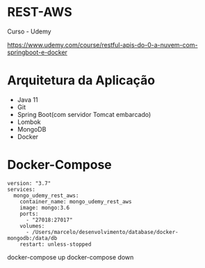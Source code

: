 # REST-AWS
Curso - Udemy

https://www.udemy.com/course/restful-apis-do-0-a-nuvem-com-springboot-e-docker

# Arquitetura da Aplicação
* Java 11
* Git
* Spring Boot(com servidor Tomcat embarcado)
* Lombok
* MongoDB
* Docker


# Docker-Compose
```
version: "3.7"
services:
  mongo_udemy_rest_aws:
    container_name: mongo_udemy_rest_aws
    image: mongo:3.6
    ports:
      - "27018:27017"
    volumes:
      - /Users/marcelo/desenvolvimento/database/docker-mongodb:/data/db
    restart: unless-stopped
```
docker-compose up
docker-compose down
